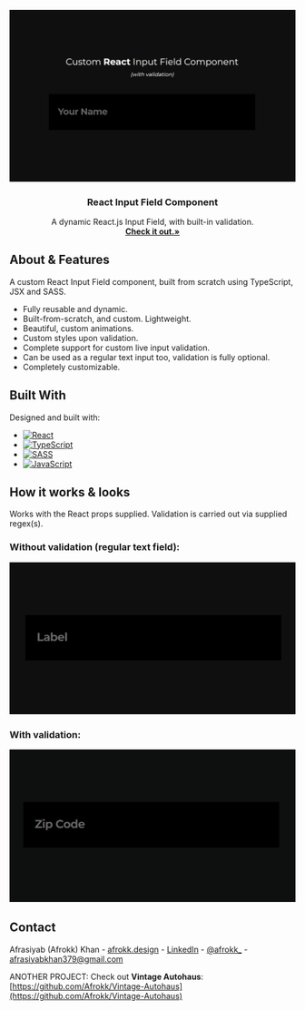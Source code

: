 <br />
<div align="center">
  <a href="https://github.com/Afrokk/Mini-WebDev-Projects/tree/main/React%20Input%20Field%20(with%20Validation)">
    <img src="images/clip.jpg" alt="main">
  </a>
  <h3 align="center">React Input Field Component</h3>

  <p align="center">  
  A dynamic React.js Input Field, with built-in validation.
    <br />
    <a href="https://github.com/Afrokk/Mini-WebDev-Projects/tree/main/React%20Input%20Field%20(with%20Validation)"><strong>Check it out.»</strong></a>
    <br />
  </p>
</div>

## About & Features

A custom React Input Field component, built from scratch using TypeScript, JSX and SASS. 
* Fully reusable and dynamic.
* Built-from-scratch, and custom. Lightweight. 
* Beautiful, custom animations. 
* Custom styles upon validation. 
* Complete support for custom live input validation.
* Can be used as a regular text input too, validation is fully optional.
* Completely customizable.

## Built With

Designed and built with:

* [![React][React.com]][React-url]
* [![TypeScript][TypeScript.com]][TypeScript-url]
* [![SASS][SASS.com]][SASS-url]
* [![JavaScript][JavaScript.com]][JavaScript-url]

## How it works & looks
Works with the React props supplied. Validation is carried out via supplied regex(s). 

### Without validation (regular text field):
<p align="center">
  <img src="images/normal-text.gif">
</p>

### With validation:
<p align="center">
  <img src="images/validation.gif">
</p>

## Contact

Afrasiyab (Afrokk) Khan -  [afrokk.design](https://afrokk.design/home) - [LinkedIn](https://www.linkedin.com/in/afrasiyab-k/) - [@afrokk_](https://www.instagram.com/afrokk_/) - afrasiyabkhan379@gmail.com

ANOTHER PROJECT: Check out <strong>Vintage Autohaus</strong>: [https://github.com/Afrokk/Vintage-Autohaus](https://github.com/Afrokk/Vintage-Autohaus)

[product-screenshot]: images/clip.jpg
[React.com]: https://img.shields.io/badge/React-20232A?style=for-the-badge&logo=react&logoColor=61DAFB
[React-url]: https://reactjs.org/
[TypeScript.com]: https://img.shields.io/badge/TypeScript-007ACC?style=for-the-badge&logo=typescript&logoColor=white
[TypeScript-url]: https://www.typescriptlang.org/
[SASS.com]: https://img.shields.io/badge/Sass-CC6699?style=for-the-badge&logo=sass&logoColor=white
[SASS-url]: https://sass-lang.com/
[JavaScript.com]: https://img.shields.io/badge/JavaScript-323330?style=for-the-badge&logo=javascript&logoColor=F7DF1E
[JavaScript-url]: https://en.wikipedia.org/wiki/JSX_(JavaScript)
